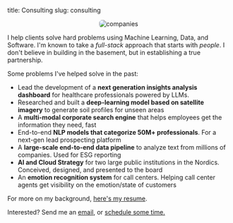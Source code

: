 title: Consulting
slug: consulting

<center>
<img  src="{static}/images/companies.png" alt="companies" style="border-radius: 6px;" class="companies">
</center>


I help clients solve hard problems using Machine Learning, Data, and Software. I'm known to take a  _full-stack_ approach that starts with _people_. I don't believe in building in the basement, but in establishing a true partnership.

Some problems I've helped solve in the past: 

- Lead the development of a **next generation insights analysis dashboard** for healthcare professionals powered by LLMs.
- Researched and built a **deep-learning model based on satellite imagery** to generate soil profiles for unseen areas
- A **multi-modal corporate search engine** that helps employees get the information they need, fast
- End-to-end **NLP models that categorize 50M+ professionals**. For a next-gen lead prospecting platform
- A **large-scale end-to-end data pipeline** to analyze text from millions of companies.  Used for ESG reporting
- **AI and Cloud Strategy** for two large public institutions in the Nordics. Conceived, designed, and presented to the board
- An **emotion recognition system** for call centers. Helping call center agents get visibility on the emotion/state of customers

For more on my background, [here's my resume](/cv.pdf). 

Interested? Send me an [email](mailto:me@duarteocarmo.com), or <a href="https://cal.com/duarteocarmo/meeting?duration=30" target="_blank">schedule some time.</a>
